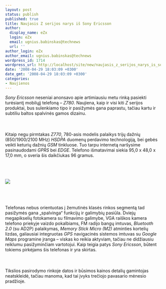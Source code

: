 ```yaml
---
layout: post
status: publish
published: true
title: Naujasis Z serijos narys iš Sony Ericsson
author:
  display_name: eZx
  login: eZx
  email: ugnius.babinskas@technews
  url: ''
author_login: eZx
author_email: ugnius.babinskas@technews
wordpress_id: 1714
wordpress_url: http://localhost/site/new/naujasis_z_serijos_narys_is_sony_ericsson/
date: '2008-04-29 18:03:09 +0300'
date_gmt: '2008-04-29 18:03:09 +0300'
categories:
- Naujienos
---
```

<p><i>Sony Ericsson</i> neseniai anonsavo apie artimiausiu metu rinką pasiekti turėsiantį mobilųjį telefoną – <i>Z780</i>. Naujiena, kaip ir visi kiti <i>Z</i> serijos produktai, bus sulenkiamo tipo ir pasižymės gana paprastu, tačiau kartu ir subtiliu baltos spalvinės gamos dizainu.<br />
<br><br />
<br>Kitaip negu pirmtakas <i>Z770</i>, 780-asis modelis palaikys trijų dažnių (850/1900/2100 MHz) <i>HSDPA</i> duomenų perdavimo technologiją, bei gebės veikti keturių dažnių <i>GSM</i> tinkluose. Tuo tarpu internetą naršysime pasinaudodami <i>GPRS</i> bei <i>EDGE</i>. Telefono išmatavimai siekia 95,0 x 48,0 x 17,0 mm, o sveria šis daikčiukas 96 gramus.<br />
<br><br />
<br><br><img src="http://www.technews.lt/upl/Failai/z780_1.jpg"><br><br />
<br><br />
<br>Telefonas nebus orientuotas į žemutinės klasės rinkos segmentą tad pasižymės gana „spalvinga“ funkcijų ir galimybių pasiūla. Dviejų megapikselių fotokamera su filmavimo galimybe, VGA raiškos kamera telefono priekyje vaizdo pokalbiams, FM radijo bangų imtuvas, <i>Bluetooth 2.0</i> (su AD2P) palaikymas, <i>Memory Stick Micro (M2)</i> atminties kortelių lizdas, galiausiai integruotas <i>GPS</i> navigacinės sistemos imtuvas su <i>Google Maps</i> programine įranga – viskas ko reikia aktyviam, tačiau ne didžiausiu reiklumu pasižyminčiam vartotojui. Kaip teigia patys <i>Sony Ericsson</i>, būtent tokiems pirkėjams šis telefonas ir yra skirtas.<br />
<br><br />
<br>Tikslios pasirodymo rinkoje datos ir būsimos kainos detalių gamintojas neatskleidė, tačiau manoma, kad tai įvyks trečiojo pavasario mėnesio pradžioje.</p>
